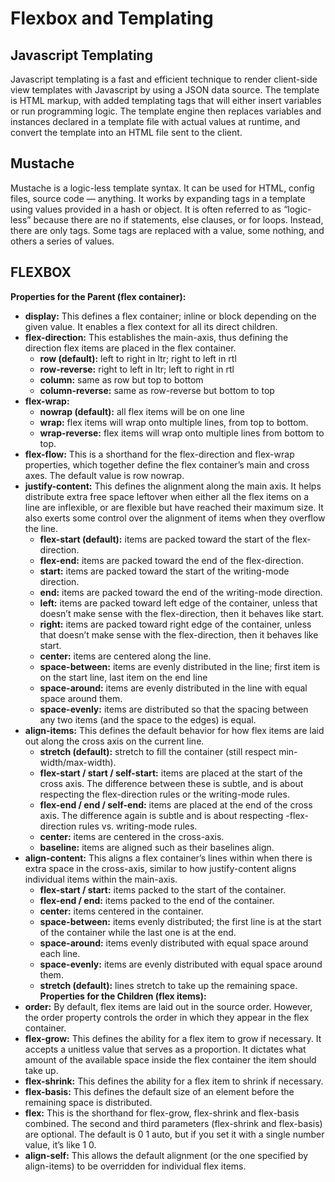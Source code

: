 # Flexbox and Templating
## Javascript Templating
Javascript templating is a fast and efficient technique to render client-side view templates with Javascript by using a JSON data source. The template is HTML markup, with added templating tags that will either insert variables or run programming logic.
The template engine then replaces variables and instances declared in a template file with actual values at runtime, and convert the template into an HTML file sent to the client.

## Mustache
Mustache is a logic-less template syntax. It can be used for HTML, config files, source code — anything. It works by expanding tags in a template using values provided in a hash or object.
It is often referred to as “logic-less” because there are no if statements, else clauses, or for loops. Instead, there are only tags. Some tags are replaced with a value, some nothing, and others a series of values.

## FLEXBOX
**Properties for the Parent (flex container):**
- **display:** This defines a flex container; inline or block depending on the given value. It enables a flex context for all its direct children.
- **flex-direction:** This establishes the main-axis, thus defining the direction flex items are placed in the flex container.
  - **row (default):** left to right in ltr; right to left in rtl
  - **row-reverse:** right to left in ltr; left to right in rtl
  - **column:** same as row but top to bottom
  - **column-reverse:** same as row-reverse but bottom to top
- **flex-wrap:** 
  - **nowrap (default):** all flex items will be on one line
  - **wrap:** flex items will wrap onto multiple lines, from top to bottom.
  - **wrap-reverse:** flex items will wrap onto multiple lines from bottom to top.
- **flex-flow:** This is a shorthand for the flex-direction and flex-wrap properties, which together define the flex container’s main and cross axes. The default value is row nowrap.
- **justify-content:** This defines the alignment along the main axis. It helps distribute extra free space leftover when either all the flex items on a line are inflexible, or are flexible but have reached their maximum size. It also exerts some control over the alignment of items when they overflow the line.
  - **flex-start (default):** items are packed toward the start of the flex-direction.
  - **flex-end:** items are packed toward the end of the flex-direction.
  - **start:** items are packed toward the start of the writing-mode direction.
  - **end:** items are packed toward the end of the writing-mode direction.
  - **left:** items are packed toward left edge of the container, unless that doesn’t make sense with the flex-direction, then it behaves like start.
  - **right:** items are packed toward right edge of the container, unless that doesn’t make sense with the flex-direction, then it behaves like start.
  - **center:** items are centered along the line.
  - **space-between:** items are evenly distributed in the line; first item is on the start line, last item on the end line
  - **space-around:** items are evenly distributed in the line with equal space around them.
  - **space-evenly:** items are distributed so that the spacing between any two items (and the space to the edges) is equal.
- **align-items:** This defines the default behavior for how flex items are laid out along the cross axis on the current line.
  - **stretch (default):** stretch to fill the container (still respect min-width/max-width).
  - **flex-start / start / self-start:** items are placed at the start of the cross axis. The difference between these is subtle, and is about respecting the flex-direction rules or the writing-mode rules.
  - **flex-end / end / self-end:** items are placed at the end of the cross axis. The difference again is subtle and is about respecting -flex-direction rules vs. writing-mode rules.
  - **center:** items are centered in the cross-axis.
  - **baseline:** items are aligned such as their baselines align. 
- **align-content:** This aligns a flex container’s lines within when there is extra space in the cross-axis, similar to how justify-content aligns individual items within the main-axis.
  - **flex-start / start:** items packed to the start of the container.
  - **flex-end / end:** items packed to the end of the container.
  - **center:** items centered in the container.
  - **space-between:** items evenly distributed; the first line is at the start of the container while the last one is at the end.
  - **space-around:** items evenly distributed with equal space around each line.
  - **space-evenly:** items are evenly distributed with equal space around them.
  - **stretch (default):** lines stretch to take up the remaining space.
**Properties for the Children (flex items):**
- **order:** By default, flex items are laid out in the source order. However, the order property controls the order in which they appear in the flex container.
- **flex-grow:** This defines the ability for a flex item to grow if necessary. It accepts a unitless value that serves as a proportion. It dictates what amount of the available space inside the flex container the item should take up.
- **flex-shrink:** This defines the ability for a flex item to shrink if necessary.
- **flex-basis:** This defines the default size of an element before the remaining space is distributed.
- **flex:** This is the shorthand for flex-grow, flex-shrink and flex-basis combined. The second and third parameters (flex-shrink and flex-basis) are optional. The default is 0 1 auto, but if you set it with a single number value, it’s like 1 0.
- **align-self:** This allows the default alignment (or the one specified by align-items) to be overridden for individual flex items.
